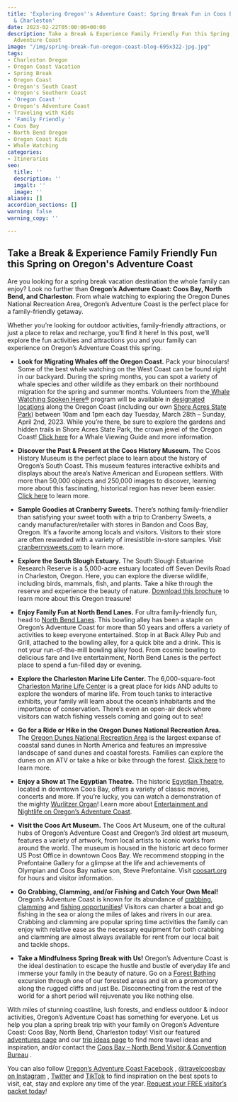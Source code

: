 ```yaml
---
title: 'Exploring Oregon''s Adventure Coast: Spring Break Fun in Coos Bay, North Bend
  & Charleston'
date: 2023-02-22T05:00:00+00:00
description: Take a Break & Experience Family Friendly Fun this Spring on Oregon's
  Adventure Coast
image: "/img/spring-break-fun-oregon-coast-blog-695x322-jpg.jpg"
tags:
- Charleston Oregon
- Oregon Coast Vacation
- Spring Break
- Oregon Coast
- Oregon's South Coast
- Oregon's Southern Coast
- 'Oregon Coast '
- Oregon's Adventure Coast
- Traveling with Kids
- 'Family Friendly '
- Coos Bay
- North Bend Oregon
- Oregon Coast Kids
- Whale Watching
categories:
- Itineraries
seo:
  title: ''
  description: ''
  imgalt: ''
  image: ''
aliases: []
accordion_sections: []
warning: false
warning_copy: ''

---
```

## Take a Break & Experience Family Friendly Fun this Spring on Oregon's Adventure Coast

Are you looking for a spring break vacation destination the whole family can enjoy? Look no further than **Oregon’s Adventure Coast: Coos Bay, North Bend, and Charleston**. From whale watching to exploring the Oregon Dunes National Recreation Area, Oregon’s Adventure Coast is the perfect place for a family-friendly getaway.

Whether you’re looking for outdoor activities, family-friendly attractions, or just a place to relax and recharge, you’ll find it here! In this post, we’ll explore the fun activities and attractions you and your family can experience on Oregon’s Adventure Coast this spring.

* **Look for Migrating Whales off the Oregon Coast.** Pack your binoculars! Some of the best whale watching on the West Coast can be found right in our backyard. During the spring months, you can spot a variety of whale species and other wildlife as they embark on their northbound migration for the spring and summer months. Volunteers from the[ Whale Watching Spoken Here®](https://oregonstateparks.org/index.cfm?do=thingstodo.dsp_whalewatching) program will be available in [designated locations](https://www.google.com/maps/d/viewer?hl=en&t=m&msa=0&z=7&source=embed&ie=UTF8&mid=zweC21xpv7NQ.krK2xC0y40W4) along the Oregon Coast (including our own [Shore Acres State Park](https://www.oregonsadventurecoast.com/state-parks-and-national-lands/)) between 10am and 1pm each day Tuesday, March 28th – Sunday, April 2nd, 2023. While you’re there, be sure to explore the gardens and hidden trails in Shore Acres State Park, the crown jewel of the Oregon Coast! [Click here](https://thewhaletrail.org/dive-deeper/whale-trail-viewing-guide/) for a Whale Viewing Guide and more information.


* **Discover the Past & Present at the Coos History Museum.** The Coos History Museum is the perfect place to learn about the history of Oregon’s South Coast. This museum features interactive exhibits and displays about the area’s Native American and European settlers. With more than 50,000 objects and 250,000 images to discover, learning more about this fascinating, historical region has never been easier. [Click here](https://cooshistory.org/) to learn more.


* **Sample Goodies at Cranberry Sweets.** There’s nothing family-friendlier than satisfying your sweet tooth with a trip to Cranberry Sweets, a candy manufacturer/retailer with stores in Bandon and Coos Bay, Oregon. It’s a favorite among locals and visitors. Visitors to their store are often rewarded with a variety of irresistible in-store samples. Visit [cranberrysweets.com](https://cranberrysweets.com/) to learn more.


* **Explore the South Slough Estuary.** The South Slough Estuarine Research Reserve is a 5,000-acre estuary located off Seven Devils Road in Charleston, Oregon. Here, you can explore the diverse wildlife, including birds, mammals, fish, and plants. Take a hike through the reserve and experience the beauty of nature. [Download this brochure](https://www.oregon.gov/dsl/SS/Documents/south_slough_brochure_0415.pdf) to learn more about this Oregon treasure!


* **Enjoy Family Fun at North Bend Lanes.** For ultra family-friendly fun, head to [North Bend Lanes](https://northbendlanes.com/). This bowling alley has been a staple on Oregon’s Adventure Coast for more than 50 years and offers a variety of activities to keep everyone entertained. Stop in at Back Alley Pub and Grill, attached to the bowling alley, for a quick bite and a drink. This is not your run-of-the-mill bowling alley food. From cosmic bowling to delicious fare and live entertainment, North Bend Lanes is the perfect place to spend a fun-filled day or evening.


* **Explore the Charleston Marine Life Center.** The 6,000-square-foot [Charleston Marine Life Center](https://cmlc.uoregon.edu/) is a great place for kids AND adults to explore the wonders of marine life. From touch tanks to interactive exhibits, your family will learn about the ocean’s inhabitants and the importance of conservation. There’s even an open-air deck where visitors can watch fishing vessels coming and going out to sea!


* **Go for a Ride or Hike in the Oregon Dunes National Recreation Area.** The [Oregon Dunes National Recreation Area](https://www.oregonsadventurecoast.com/untamed-dunes/) is the largest expanse of coastal sand dunes in North America and features an impressive landscape of sand dunes and coastal forests. Families can explore the dunes on an ATV or take a hike or bike through the forest. [Click here](https://www.oregonsadventurecoast.com/atv-motorsports/) to learn more.


* **Enjoy a Show at The Egyptian Theatre.** The historic [Egyptian Theatre](https://www.egyptiantheatre.events/), located in downtown Coos Bay, offers a variety of classic movies, concerts and more. If you’re lucky, you can watch a demonstration of the mighty [Wurlitzer Organ](https://pipeorgandatabase.org/organ/25741)! Learn more about [Entertainment and Nightlife on Oregon’s Adventure Coast](https://www.oregonsadventurecoast.com/entertainment-and-nightlife/).


* **Visit the Coos Art Museum.** The Coos Art Museum, one of the cultural hubs of Oregon’s Adventure Coast and Oregon’s 3rd oldest art museum, features a variety of artwork, from local artists to iconic works from around the world. The museum is housed in the historic art deco former US Post Office in downtown Coos Bay. We recommend stopping in the Prefontaine Gallery for a glimpse at the life and achievements of Olympian and Coos Bay native son, Steve Prefontaine. Visit [coosart.org](https://www.coosart.org/) for hours and visitor information.


* **Go Crabbing, Clamming, and/or Fishing and Catch Your Own Meal!** Oregon’s Adventure Coast is known for its abundance of [crabbing](https://www.oregonsadventurecoast.com/crabbing-clamming/), [clamming](https://www.oregonsadventurecoast.com/clamming/) and [fishing opportunities](https://www.oregonsadventurecoast.com/fishing/)! Visitors can charter a boat and go fishing in the sea or along the miles of lakes and rivers in our area. Crabbing and clamming are popular spring time activities the family can enjoy with relative ease as the necessary equipment for both crabbing and clamming are almost always available for rent from our local bait and tackle shops.


* **Take a Mindfulness Spring Break with Us!** Oregon’s Adventure Coast is the ideal destination to escape the hustle and bustle of everyday life and immerse your family in the beauty of nature. Go on a [Forest Bathing](https://www.oregonsadventurecoast.com/forest-bathing/) excursion through one of our forested areas and sit on a promontory along the rugged cliffs and just Be. Disconnecting from the rest of the world for a short period will rejuvenate you like nothing else.

With miles of stunning coastline, lush forests, and endless outdoor & indoor activities, Oregon’s Adventure Coast has something for everyone. Let us help you plan a spring break trip with your family on Oregon’s Adventure Coast: Coos Bay, North Bend, Charleston today! Visit our featured [adventures page](https://www.oregonsadventurecoast.com/adventures) and our [trip ideas page](https://www.oregonsadventurecoast.com/tripideas) to find more travel ideas and inspiration, and/or contact the [Coos Bay – North Bend Visitor & Convention Bureau](https://www.oregonsadventurecoast.com/contact/) .

You can also follow [Oregon’s Adventure Coast Facebook](https://www.facebook.com/OregonsAdventureCoast/) , [@travelcoosbay on Instagram](https://www.instagram.com/travelcoosbay/) , [Twitter](https://twitter.com/travelcoosbay?lang=en) and [TikTok](https://www.tiktok.com/@oregonsadventurecoast?lang=en) to find inspiration on the best spots to visit, eat, stay and explore any time of the year. [Request your FREE visitor’s packet today](https://www.oregonsadventurecoast.com/contact/#contactform)!